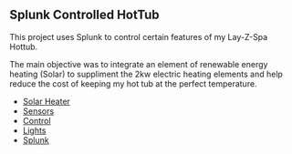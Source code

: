 ## Splunk Controlled HotTub

This project uses Splunk to control certain features of my Lay-Z-Spa Hottub. 

The main objective was to integrate an element of renewable energy heating (Solar) to suppliment the 2kw electric heating elements and help reduce the cost of keeping my hot tub at the perfect temperature.

* [Solar Heater](/PoolPi/pages/solar)
* [Sensors](/PoolPi/pages/sensors)
* [Control](/PoolPi/pages/control)
* [Lights](/PoolPi/pages/lights)
* [Splunk](/PoolPi/pages/splunk)

